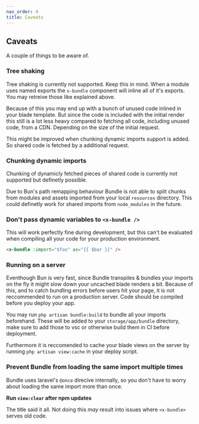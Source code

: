```yaml
---
nav_order: 4
title: Caveats
---
```


## Caveats

A couple of things to be aware of.

### Tree shaking

Tree shaking is currently not supported. Keep this in mind. When a module uses named exports the `x-bundle` component will inline all of it's exports. You may retreive those like explained above.

Because of this you may end up with a bunch of unused code inlined in your blade template. But since the code is included with the initial render this still is a lot less heavy compared to fetching all code, including unused code, from a CDN. Depending on the size of the initial request.

This might be improved when chunking dynamic imports support is added. So shared code is fetched by a additional request.

### Chunking dynamic imports

Chunking of dynamicly fetched pieces of shared code is currently not supported but definetly possible.

Due to Bun's path remapping behaviour Bundle is not able to split chunks from modules and assets imported from your local `resources` directory. This could definetly work for shared imports from `node_modules` in the future.

### Don't pass dynamic variables to `<x-bundle />`

This will work perfectly fine during development, but this can't be evaluated when compiling all your code for your production environment.

```html
<x-bundle :import="$foo" as="{{ $bar }}" />
```

### Running on a server

Eventhough Bun is very fast, since Bundle transpiles & bundles your imports on the fly it might slow down your uncached blade renders a bit. Because of this, and to catch bundling errors before users hit your page, it is not reccommended to run on a production server. Code should be compiled before you deploy your app.

You may run `php artisan bundle:build` to bundle all your imports beforehand. These will be added to your `storage/app/bundle` directory, make sure to add those to vsc or otherwise build them in CI before deployment.

Furthermore it is reccomended to cache your blade views on the server by running `php artisan view:cache` in your deploy script.

### Prevent Bundle from loading the same import multiple times

Bundle uses laravel's `@once` direcive internally, so you don't have to worry about loading the same import more than once.

**Run `view:clear` after npm updates**

The title said it all. Not doing this _may_ result into issues where `<x-bundle>` serves old code.
